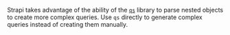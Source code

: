 Strapi takes advantage of the ability of the [`qs`](https://github.com/ljharb/qs) library to parse nested objects to create more complex queries.
Use `qs` directly to generate complex queries instead of creating them manually.
